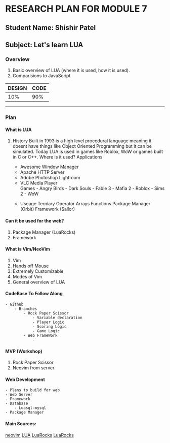 # RESEARCH PLAN FOR MODULE 7

## Student Name: **Shishir Patel**

## Subject: **Let's learn LUA**

### Overview
1. Basic overview of LUA (where it is used, how it is used).
2. Comparisions to JavaScript


| **DESIGN**   | ****CODE****    |
|--------------- | --------------- |
| 10%   | 90%   |

---
### Plan
#### What is LUA
 1. History
 Built in 1993 is a high level procedural language meaning it doesnt have things like Object Oriented Programming but it can be simulated.  Today LUA is used in games like Roblox, WoW or games built in C or C++.
    Where is it used?
        Applications
        <ul>
        <li>Awesome Window Manager</li>
        <li>Apache HTTP Server</li>
        <li>Adobe Photoshop Lightroom</li>
        <li>VLC Media Player</li>
        Games
            - Angry Birds
            - Dark Souls
            - Fable 3
            - Mafia 2
            - Roblox
            - Sims 2
            - WoW

 2. Useage
        Terniary Operator
        Arrays
        Functions
        Package Manager (Orbit)
        Framework (Sailor)
#### Can it be used for the web?
 1. Package Manager (LuaRocks)
 2. Framework


#### What is Vim/NeoVim
 1. Vim
 2. Hands off Mouse
 3. Extremely Customizable
 4. Modes of Vim
 5. General overview of LUA

#### CodeBase To Follow Along
    - Github
        - Branches
            - Rock Paper Scissor
                - Variable declaration
                - Player Logic
                - Scoring Logic
                - Game Logic
            - Web FrameWork
                - 

#### MVP (Workshop)
 1. Rock Paper Scissor
 2. Neovim from server
 
#### Web Development
    - Plans to build for web
    - Web Server
    - Framework
    - Database
        - Luasql-mysql
    - Package Manager

#### Main Sources:
[neovim](https://neovim.io)
[LUA](https://lua.org)
[LuaRocks](https://luarocks.org/#quick-start) 
[LuaRocks](https://luarocks.org)


